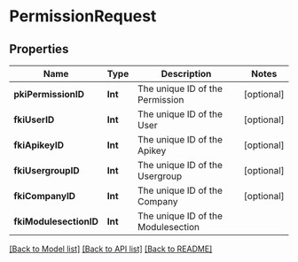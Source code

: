 # PermissionRequest

## Properties
Name | Type | Description | Notes
------------ | ------------- | ------------- | -------------
**pkiPermissionID** | **Int** | The unique ID of the Permission | [optional] 
**fkiUserID** | **Int** | The unique ID of the User | [optional] 
**fkiApikeyID** | **Int** | The unique ID of the Apikey | [optional] 
**fkiUsergroupID** | **Int** | The unique ID of the Usergroup | [optional] 
**fkiCompanyID** | **Int** | The unique ID of the Company | [optional] 
**fkiModulesectionID** | **Int** | The unique ID of the Modulesection | 

[[Back to Model list]](../README.md#documentation-for-models) [[Back to API list]](../README.md#documentation-for-api-endpoints) [[Back to README]](../README.md)


